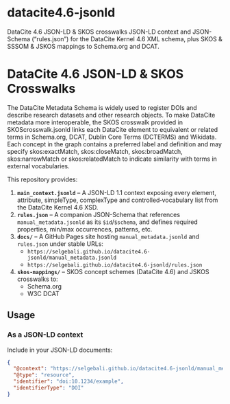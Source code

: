 # datacite4.6-jsonld
DataCite 4.6 JSON-LD &amp; SKOS crosswalks JSON-LD context and JSON-Schema (“rules.json”) for the DataCite Kernel 4.6 XML schema, plus SKOS &amp; SSSOM &amp; JSKOS mappings to Schema.org and DCAT.
# DataCite 4.6 JSON-LD & SKOS Crosswalks
The DataCite Metadata Schema is widely used to register DOIs and describe research datasets and other research objects.  To make DataCite metadata more interoperable, the SKOS crosswalk provided in SKOScrosswalk.jsonld links each DataCite element to equivalent or related terms in Schema.org, DCAT, Dublin Core Terms (DCTERMS) and Wikidata.  Each concept in the graph contains a preferred label and definition and may specify skos:exactMatch, skos:closeMatch, skos:broadMatch, skos:narrowMatch or skos:relatedMatch to indicate similarity with terms in external vocabularies.

This repository provides:

1. **`main_context.jsonld`** – A JSON-LD 1.1 context exposing every element, attribute, simpleType, complexType and controlled‐vocabulary list from the DataCite Kernel 4.6 XSD.  
2. **`rules.json`** – A companion JSON-Schema that references `manual_metadata.jsonld` as its `$id`/`$schema`, and defines required properties, min/max occurrences, patterns, etc.
3. **`docs/`** – A GitHub Pages site hosting `manual_metadata.jsonld` and `rules.json` under stable URLs:
   - `https://selgebali.github.io/datacite4.6-jsonld/manual_metadata.jsonld`  
   - `https://selgebali.github.io/datacite4.6-jsonld/rules.json`
4. **`skos-mappings/`** – SKOS concept schemes (DataCite 4.6) and JSKOS crosswalks to:
   - Schema.org
   - W3C DCAT

## Usage

### As a JSON-LD context

Include in your JSON-LD documents:

```json
{
  "@context": "https://selgebali.github.io/datacite4.6-jsonld/manual_metadata.jsonld",
  "@type": "resource",
  "identifier": "doi:10.1234/example",
  "identifierType": "DOI"
}
```
